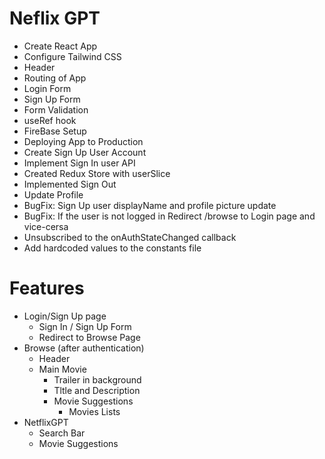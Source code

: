 # Neflix GPT

- Create React App
- Configure Tailwind CSS
- Header
- Routing of App
- Login Form
- Sign Up Form
- Form Validation
- useRef hook
- FireBase Setup
- Deploying App to Production
- Create Sign Up User Account
- Implement Sign In user API
- Created Redux Store with userSlice
- Implemented Sign Out
- Update Profile
- BugFix: Sign Up user displayName and profile picture update
- BugFix: If the user is not logged in Redirect /browse to Login page and vice-cersa
- Unsubscribed to the onAuthStateChanged callback
- Add hardcoded values to the constants file

# Features

- Login/Sign Up page
  - Sign In / Sign Up Form
  - Redirect to Browse Page
- Browse (after authentication)
  - Header
  - Main Movie
    - Trailer in background
    - Tltle and Description
    - Movie Suggestions
      - Movies Lists
- NetflixGPT
  - Search Bar
  - Movie Suggestions
